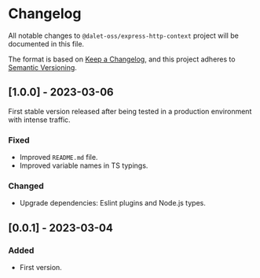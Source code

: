# Changelog

All notable changes to `@dalet-oss/express-http-context` project will be documented in this file.

The format is based on [Keep a Changelog](https://keepachangelog.com/en/1.0.0/),
and this project adheres to [Semantic Versioning](https://semver.org/spec/v2.0.0.html).

## [1.0.0] - 2023-03-06

First stable version released after being tested in a production environment with intense traffic.

### Fixed

- Improved `README.md` file.
- Improved variable names in TS typings.

### Changed

- Upgrade dependencies: Eslint plugins and Node.js types.

## [0.0.1] - 2023-03-04

### Added

- First version.
